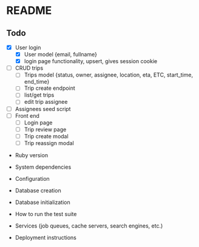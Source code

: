 # README

## Todo

- [x] User login
  - [x] User model {email, fullname}
  - [x] login page functionality, upsert, gives session cookie
- [ ] CRUD trips
  - [ ] Trips model {status, owner, assignee, location, eta, ETC, start_time, end_time}
  - [ ] Trip create endpoint
  - [ ] list/get trips
  - [ ] edit trip assignee
- [ ] Assignees seed script
- [ ] Front end
  - [ ] Login page
  - [ ] Trip review page
  - [ ] Trip create modal
  - [ ] Trip reassign modal

* Ruby version

* System dependencies

* Configuration

* Database creation

* Database initialization

* How to run the test suite

* Services (job queues, cache servers, search engines, etc.)

* Deployment instructions
